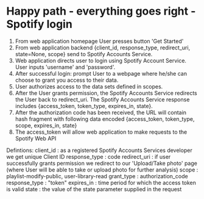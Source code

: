 # Happy path - everything goes right - Spotify login

1. From web application homepage User presses button 'Get Started'
2. From web application backend {client_id, response_type, redirect_uri, state=None, scope} send to Spotify Accounts Service. 
3. Web application directs user to login using Spotify Account Service. User inputs 'username' and 'password'.
4. After successful login: prompt User to a webpage where he/she can choose to grant you access to their data.
5. User authorizes access to the data sets defined in scopes.
6. After the User grants permission, the Spotify Accounts Service redirects the User back to redirect_uri. The Spotify Accounts Service response includes {access_token, token_type, expires_in, state}.
6. After the authorization code has been received, the URL will contain hash fragment with following data encoded {access_token, token_type, scope, expires_in, state}
7. The access_token will allow web application to make requests to the Spotify Web API


Defintions:
  client_id     : as a registered Spotify Accounts Services developer we get unique Client ID
  response_type : code
  redirect_uri  : if user successfully grants permission we redirect to our 'Upload/Take photo' page (where User will be able to take or upload photo for further analysis)
  scope         : playlist-modify-public, user-library-read
  grant_type    : authorization_code
  response_type : "token"
  expires_in    : time period for which the access token is valid
  state	        : the value of the state parameter supplied in the request
  
  
